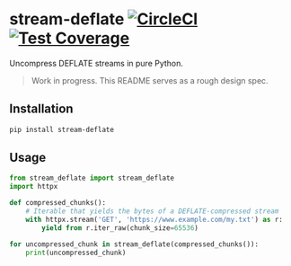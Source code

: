 # stream-deflate [![CircleCI](https://circleci.com/gh/michalc/stream-deflate.svg?style=shield)](https://circleci.com/gh/michalc/stream-deflate) [![Test Coverage](https://api.codeclimate.com/v1/badges/1131e6ac6efb36647a9b/test_coverage)](https://codeclimate.com/github/michalc/stream-deflate/test_coverage)

Uncompress DEFLATE streams in pure Python.

> Work in progress. This README serves as a rough design spec.


## Installation

```bash
pip install stream-deflate
```


## Usage

```python
from stream_deflate import stream_deflate
import httpx

def compressed_chunks():
    # Iterable that yields the bytes of a DEFLATE-compressed stream
    with httpx.stream('GET', 'https://www.example.com/my.txt') as r:
        yield from r.iter_raw(chunk_size=65536)

for uncompressed_chunk in stream_deflate(compressed_chunks()):
    print(uncompressed_chunk)
```

